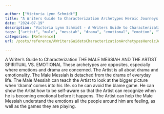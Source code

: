 ```yaml
---

author: ["Victoria Lynn Schmidt"]
title: "A Writers Guide to Characterization Archetypes Heroic Journeys and Other Elements of Dynamic Character Development - part0009_split_026.html"
date: "2024-07-19"
description: "Victoria Lynn Schmidt - A Writers Guide to Characterization Archetypes Heroic Journeys and Other Elements of Dynamic Character Development"
tags: ["artist", "male", "messiah", "drama", "emotional", "emotion", "life", "game", "writer", "guide", "characterization", "spiritual", "v", "archetype", "opposite", "especially", "concerned", "emotionality", "detached", "everyday", "teach", "look", "bigger", "picture", "come"]
categories: [Reference]
url: /posts/reference/AWritersGuidetoCharacterizationArchetypesHeroicJourneysandOtherElementsofDynamicCharacterDevelopment-part0009split026html

---
```



A Writer’s Guide to Characterization
 THE MALE MESSIAH AND THE ARTIST
SPIRITUAL VS. EMOTIONAL
These archetypes are opposites, especially where emotions and drama are concerned. The Artist is all about drama and emotionality. The Male Messiah is detached from the drama of everyday life.
The Male Messiah can teach the Artist to look at the bigger picture when ‘drama’ comes into his life. so he can avoid the blame game. He can show the Artist how to be self-aware so that the Artist can recognize when he is becoming emotional before it happens.
The Artist can help the Male Messiah understand the emotions all the people around him are feeling, as well as the games they are playing.
